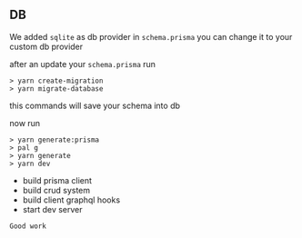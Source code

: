 ## DB

We added `sqlite` as db provider in `schema.prisma` you can change it to your custom db provider

after an update your `schema.prisma` run

```shell
> yarn create-migration
> yarn migrate-database
```

this commands will save your schema into db

now run

```shell
> yarn generate:prisma
> pal g
> yarn generate
> yarn dev
```

- build prisma client
- build crud system
- build client graphql hooks
- start dev server

`Good work`

